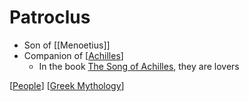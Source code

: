 # Patroclus

- Son of [[Menoetius]]
- Companion of [[Achilles]]
  - In the book [The Song of Achilles](https://www.goodreads.com/book/show/11250317-the-song-of-achilles), they are lovers

[[People]] [[Greek Mythology]]

[//begin]: # "Autogenerated link references for markdown compatibility"
[Achilles]: achilles "Achilles"
[People]: people "People"
[Greek Mythology]: greek-mythology "Greek Mythology"
[//end]: # "Autogenerated link references"
